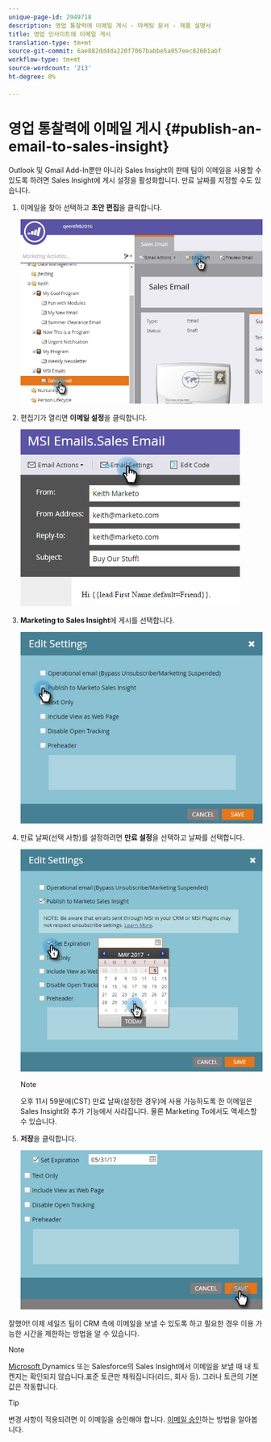```yaml
---
unique-page-id: 2949718
description: 영업 통찰력에 이메일 게시 - 마케팅 문서 - 제품 설명서
title: 영업 인사이트에 이메일 게시
translation-type: tm+mt
source-git-commit: 6ae882dddda220f7067babbe5a057eec82601abf
workflow-type: tm+mt
source-wordcount: '213'
ht-degree: 0%

---
```



# 영업 통찰력에 이메일 게시 {#publish-an-email-to-sales-insight}

Outlook 및 Gmail Add-In뿐만 아니라 Sales Insight의 판매 팀이 이메일을 사용할 수 있도록 하려면 Sales Insight에 게시 설정을 활성화합니다. 만료 날짜를 지정할 수도 있습니다.

1. 이메일을 찾아 선택하고 **초안 편집**&#x200B;을 클릭합니다.

   ![](assets/one.png)

1. 편집기가 열리면 **이메일 설정**&#x200B;을 클릭합니다.

   ![](assets/two.png)

1. **Marketing to Sales Insight**&#x200B;에 게시를 선택합니다.

   ![](assets/three.png)

1. 만료 날짜(선택 사항)를 설정하려면 **만료 설정**&#x200B;을 선택하고 날짜를 선택합니다.

   ![](assets/four.png)

   >[!NOTE]
   >
   >오후 11시 59분에(CST) 만료 날짜(설정한 경우)에 사용 가능하도록 한 이메일은 Sales Insight와 추가 기능에서 사라집니다. 물론 Marketing To에서도 액세스할 수 있습니다.

1. **저장**&#x200B;을 클릭합니다.

   ![](assets/five.png)

잘했어! 이제 세일즈 팀이 CRM 측에 이메일을 보낼 수 있도록 하고 필요한 경우 이용 가능한 시간을 제한하는 방법을 알 수 있습니다.

>[!NOTE]
>
>[Microsoft ](/help/marketo/product-docs/core-marketo-concepts/programs/tokens/understanding-my-tokens-in-a-program.md) Dynamics 또는 Salesforce의 Sales Insight에서 이메일을 보낼 때 내 토켄지는 확인되지 않습니다.표준 토큰만 채워집니다(리드, 회사 등). 그러나 토큰의 기본값은 작동합니다.

>[!TIP]
>
>변경 사항이 적용되려면 이 이메일을 승인해야 합니다. [이메일 승인](/help/marketo/product-docs/email-marketing/general/creating-an-email/approve-an-email.md)하는 방법을 알아봅니다.
